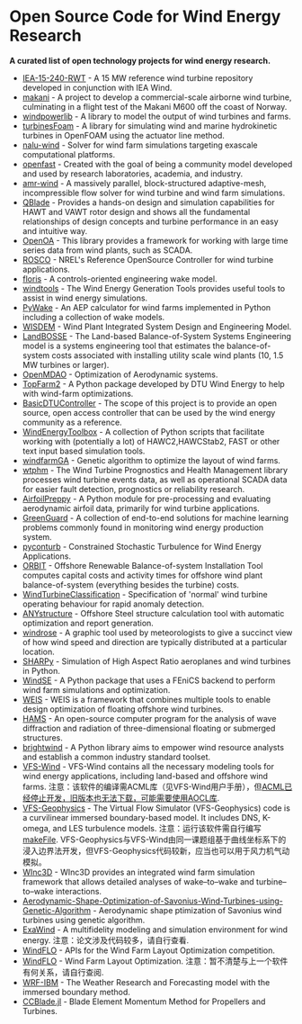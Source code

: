 <!--lint ignore awesome-badge--> <!--lint ignore double-link-->
# Open Source Code for Wind Energy Research
__A curated list of open technology projects for wind energy research.__

- [IEA-15-240-RWT](https://github.com/IEAWindTask37/IEA-15-240-RWT) - A 15 MW reference wind turbine repository developed in conjunction with IEA Wind.
- [makani](https://github.com/google/makani) - A project to develop a commercial-scale airborne wind turbine, culminating in a flight test of the Makani M600 off the coast of Norway.
- [windpowerlib](https://github.com/wind-python/windpowerlib) - A library to model the output of wind turbines and farms.
- [turbinesFoam](https://github.com/turbinesFoam/turbinesFoam) - A library for simulating wind and marine hydrokinetic turbines in OpenFOAM using the actuator line method.
- [nalu-wind](https://github.com/Exawind/nalu-wind) - Solver for wind farm simulations targeting exascale computational platforms.
- [openfast](https://github.com/OpenFAST/openfast) - Created with the goal of being a community model developed and used by research laboratories, academia, and industry.
- [amr-wind](https://github.com/Exawind/amr-wind) - A massively parallel, block-structured adaptive-mesh, incompressible flow solver for wind turbine and wind farm simulations.
- [QBlade](http://www.q-blade.org/#welcome) - Provides a hands-on design and simulation capabilities for HAWT and VAWT rotor design and shows all the fundamental relationships of design concepts and turbine performance in an easy and intuitive way.
- [OpenOA](https://github.com/NREL/OpenOA) - This library provides a framework for working with large time series data from wind plants, such as SCADA.
- [ROSCO](https://github.com/NREL/ROSCO) - NREL's Reference OpenSource Controller for wind turbine applications.
- [floris](https://github.com/NREL/floris) - A controls-oriented engineering wake model.
- [windtools](https://github.com/FZJ-IEK3-VSA/windtools) - The Wind Energy Generation Tools provides useful tools to assist in wind energy simulations.
- [PyWake](https://gitlab.windenergy.dtu.dk/TOPFARM/PyWake) - An AEP calculator for wind farms implemented in Python including a collection of wake models.
- [WISDEM](https://github.com/WISDEM/WISDEM) - Wind Plant Integrated System Design and Engineering Model.
- [LandBOSSE](https://github.com/WISDEM/LandBOSSE) - The Land-based Balance-of-System Systems Engineering model is a systems engineering tool that estimates the balance-of-system costs associated with installing utility scale wind plants (10, 1.5 MW turbines or larger).
- [OpenMDAO](https://github.com/OpenMDAO/OpenMDAO) - Optimization of Aerodynamic systems.
- [TopFarm2](https://gitlab.windenergy.dtu.dk/TOPFARM/TopFarm2) - A Python package developed by DTU Wind Energy to help with wind-farm optimizations.
- [BasicDTUController](https://gitlab.windenergy.dtu.dk/OpenLAC/BasicDTUController) - The scope of this project is to provide an open source, open access controller that can be used by the wind energy community as a reference.
- [WindEnergyToolbox](https://gitlab.windenergy.dtu.dk/toolbox/WindEnergyToolbox) - A collection of Python scripts that facilitate working with (potentially a lot) of HAWC2,HAWCStab2, FAST or other text input based simulation tools.
- [windfarmGA](https://github.com/YsoSirius/windfarmGA) - Genetic algorithm to optimize the layout of wind farms.
- [wtphm](https://github.com/lkev/wtphm) - The Wind Turbine Prognostics and Health Management library processes wind turbine events data, as well as operational SCADA data for easier fault detection, prognostics or reliability research.
- [AirfoilPreppy](https://github.com/WISDEM/AirfoilPreppy) - A Python module for pre-processing and evaluating aerodynamic airfoil data, primarily for wind turbine applications.
- [GreenGuard](https://github.com/signals-dev/GreenGuard) - A collection of end-to-end solutions for machine learning problems commonly found in monitoring wind energy production system.
- [pyconturb](https://gitlab.windenergy.dtu.dk/pyconturb/pyconturb) - Constrained Stochastic Turbulence for Wind Energy Applications.
- [ORBIT](https://github.com/WISDEM/ORBIT) - Offshore Renewable Balance-of-system Installation Tool computes capital costs and activity times for offshore wind plant balance-of-system (everything besides the turbine) costs.
- [WindTurbineClassification](https://github.com/nmstreethran/WindTurbineClassification) - Specification of 'normal' wind turbine operating behaviour for rapid anomaly detection.
- [ANYstructure](https://github.com/audunarn/ANYstructure) - Offshore Steel structure calculation tool with automatic optimization and report generation.
- [windrose](https://github.com/python-windrose/windrose) - A graphic tool used by meteorologists to give a succinct view of how wind speed and direction are typically distributed at a particular location.
- [SHARPy](https://github.com/ImperialCollegeLondon/sharpy) - Simulation of High Aspect Ratio aeroplanes and wind turbines in Python.
- [WindSE](https://github.com/NREL/WindSE) - A Python package that uses a FEniCS backend to perform wind farm simulations and optimization.
- [WEIS](https://github.com/WISDEM/WEIS) - WEIS is a framework that combines multiple tools to enable design optimization of floating offshore wind turbines.
- [HAMS](https://github.com/YingyiLiu/HAMS) - An open-source computer program for the analysis of wave diffraction and radiation of three-dimensional floating or submerged structures.
- [brightwind](https://github.com/brightwind-dev/brightwind) - A Python library aims to empower wind resource analysts and establish a common industry standard toolset.
- [VFS-Wind](http://safl-cfd-lab.github.io/VFS-Wind/) - VFS-Wind contains all the necessary modeling tools for wind energy applications, including land-based and offshore wind farms. 注意：该软件的编译需ACML库（见VFS-Wind用户手册），但[ACML已经停止开发，旧版本也无法下载，可能需要使用AOCL库](https://en.wikipedia.org/wiki/AMD_Core_Math_Library).
- [VFS-Geophysics](https://zenodo.org/record/4677354) - The Virtual Flow Simulator (VFS-Geophysics) code is a curvilinear immersed boundary-based model. It includes DNS, K-omega, and LES turbulence models. 注意：运行该软件需自行编写[makeFile](https://www.ruanyifeng.com/blog/2015/02/make.html). VFS-Geophysics与VFS-Wind由同一课题组基于曲线坐标系下的浸入边界法开发，但VFS-Geophysics代码较新，应当也可以用于风力机气动模拟。
- [WInc3D](https://github.com/ImperialCollegeLondon/WInc3D) - WInc3D provides an integrated wind farm simulation framework that allows detailed analyses of wake–to–wake and turbine–to–wake interactions.
- [Aerodynamic-Shape-Optimization-of-Savonius-Wind-Turbines-using-Genetic-Algorithm](https://github.com/explorer2326/Aerodynamic-Shape-Optimization-of-Savonius-Wind-Turbines-using-Genetic-Algorithm) - Aerodynamic shape ptimization of Savonius wind turbines using genetic algorithm.
- [ExaWind](https://iopscience.iop.org/article/10.1088/1742-6596/1452/1/012071) - A multifidelity modeling and simulation environment for wind energy. 注意：论文涉及代码较多，请自行查看.
- [WindFLO](https://github.com/d9w/WindFLO) - APIs for the Wind Farm Layout Optimization competition.
- [WindFLO](https://github.com/sohailrreddy/WindFLO) - Wind Farm Layout Optimization. 注意：暂不清楚与上一个软件有何关系，请自行查阅.
- [WRF-IBM](https://github.com/LLNL/WRF-IBM) - The Weather Research and Forecasting model with the immersed boundary method.
- [CCBlade.jl](https://github.com/byuflowlab/CCBlade.jl) - Blade Element Momentum Method for Propellers and Turbines.
